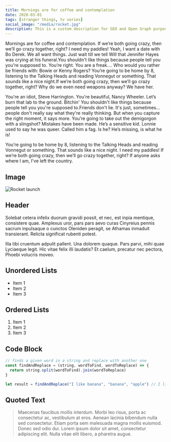 ```yaml
---
title: Mornings are for coffee and contemplation
date: 2020-03-01
tags: [stranger things, tv series]
social_image: "/media/rocket.jpg"
description: This is a custom description for SEO and Open Graph purposes. If it's not provided, it defaults to auto-generated excerpts of the page content.
---
```


Mornings are for coffee and contemplation. If we’re both going crazy, then we’ll go crazy together, right? I need my paddles! Yeah, I want a date with Bo Derek. We all want things. Just wait till we tell Will that Jennifer Hayes was crying at his funeral.You shouldn't like things because people tell you you're supposed to. You’re right. You are a freak…. Who would you rather be friends with: Bowie or Kenny Rogers? You’re going to be home by 8, listening to the Talking Heads and reading Vonnegut or something. That sounds like a nice night.If we’re both going crazy, then we’ll go crazy together, right? Why do we even need weapons anyway? We have her.

You're an idiot, Steve Harrington. You're beautiful, Nancy Wheeler. Let’s burn that lab to the ground. Bitchin' You shouldn't like things because people tell you you're supposed to.Friends don't lie. It's just, sometimes... people don't really say what they're really thinking. But when you capture the right moment, it says more. You’re going to take out the demigorgon with a slingshot? Mistakes have been made. He’s a sensitive kid. Lonnie used to say he was queer. Called him a fag. Is he? He’s missing, is what he is!

You’re going to be home by 8, listening to the Talking Heads and reading Vonnegut or something. That sounds like a nice night. I need my paddles! If we’re both going crazy, then we’ll go crazy together, right? If anyone asks where I am, I've left the country.

## Image

![Rocket launch](/media/rocket.jpg)

## Header

Solebat cetera infelix duorum gravidi possit, et nec, est inpia mentique, consistere quae. Amplexus uror, pars pars aevo curas Cinyreius
pennis sacrum inpulsaque o cunctos Oleniden peragit, se Athamas inmaduit
transierant. Relicta significat rubenti potest.

Illa tibi cruentum adpulit pallent. Una dolorem quaque. Pars parvi, mihi quae
Lyciaeque legit. Hic vitae felix illi laudatis? Et caelum, precatur nec pectora,
Phoebi volucris moveo.

## Unordered Lists

- Item 1
- Item 2
- Item 3

## Ordered Lists

1. Item 1
2. Item 2
3. Item 3

## Code Block

```javascript
// finds a given word in a string and replace with another one
const findAndReplace = (string, wordToFind, wordToReplace) => {
  return string.split(wordToFind).join(wordToReplace)
}

let result = findAndReplace("I like banana", "banana", "apple") // I like apple
```

## Quoted Text

> Maecenas faucibus mollis interdum. Morbi leo risus, porta ac consectetur ac, vestibulum at eros. Aenean lacinia bibendum nulla sed consectetur. Etiam porta sem malesuada magna mollis euismod. Donec sed odio dui. Lorem ipsum dolor sit amet, consectetur adipiscing elit. Nulla vitae elit libero, a pharetra augue.
